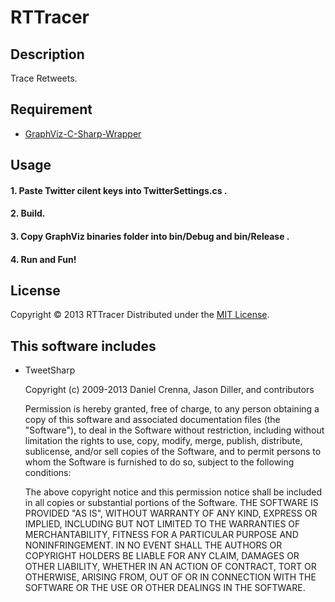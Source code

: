 RTTracer
======================

Description
------
Trace Retweets.

Requirement
------
* [GraphViz-C-Sharp-Wrapper](https://github.com/JamieDixon/GraphViz-C-Sharp-Wrapper)

Usage
------
#### 1. Paste Twitter cilent keys into TwitterSettings.cs . ####

#### 2. Build. ####

#### 3. Copy GraphViz binaries folder into bin/Debug and bin/Release . ####

#### 4. Run and Fun! ####

License
----------
Copyright &copy; 2013 RTTracer
Distributed under the [MIT License][mit].

[MIT]: http://www.opensource.org/licenses/mit-license.php

This software includes
----------
* TweetSharp

    Copyright (c) 2009-2013 Daniel Crenna, Jason Diller, and contributors
    
    Permission is hereby granted, free of charge, to any person obtaining a copy of this software and associated 
    documentation files (the "Software"), to deal in the Software without restriction, including without limitation 
    the rights to use, copy, modify, merge, publish, distribute, sublicense, and/or sell copies of the Software, and 
    to permit persons to whom the Software is furnished to do so, subject to the following conditions:

    The above copyright notice and this permission notice shall be included in all copies or substantial portions of the Software.
    THE SOFTWARE IS PROVIDED "AS IS", WITHOUT WARRANTY OF ANY KIND, EXPRESS OR IMPLIED, INCLUDING BUT NOT LIMITED TO THE WARRANTIES OF MERCHANTABILITY, FITNESS FOR A PARTICULAR PURPOSE AND NONINFRINGEMENT. IN NO EVENT SHALL THE AUTHORS OR COPYRIGHT HOLDERS BE LIABLE FOR ANY CLAIM, DAMAGES OR OTHER LIABILITY, WHETHER IN AN ACTION OF CONTRACT, TORT OR OTHERWISE, ARISING FROM, OUT OF OR IN CONNECTION WITH THE SOFTWARE OR THE USE OR OTHER DEALINGS IN THE SOFTWARE.

